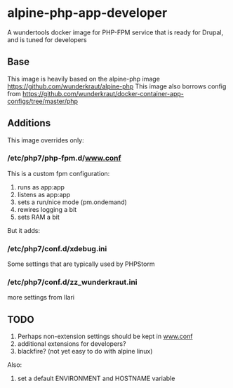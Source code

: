 # alpine-php-app-developer
A wundertools docker image for PHP-FPM service that is ready for Drupal, and is tuned for developers

## Base

This image is heavily based on the alpine-php image https://github.com/wunderkraut/alpine-php
This image also borrows config from https://github.com/wunderkraut/docker-container-app-configs/tree/master/php

## Additions

This image overrides only:

### /etc/php7/php-fpm.d/www.conf

This is a custom fpm configuration:

1. runs as app:app
2. listens as app:app
3. sets a run/nice mode (pm.ondemand)
4. rewires logging a bit
5. sets RAM a bit

But it adds:

### /etc/php7/conf.d/xdebug.ini

Some settings that are typically used by PHPStorm

### /etc/php7/conf.d/zz_wunderkraut.ini

more settings from Ilari

## TODO

1. Perhaps non-extension settings should be kept in www.conf
2. additional extensions for developers?
3. blackfire? (not yet easy to do with alpine linux)

Also:

1. set a default ENVIRONMENT and HOSTNAME variable
